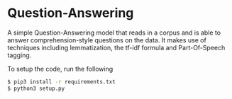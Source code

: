 # Question-Answering

A simple Question-Answering model that reads in a corpus and is able to answer comprehension-style questions on the data. It makes use of techniques including lemmatization, the tf-idf formula and Part-Of-Speech tagging.

To setup the code, run the following
```bash
$ pip3 install -r requirements.txt
$ python3 setup.py
```

